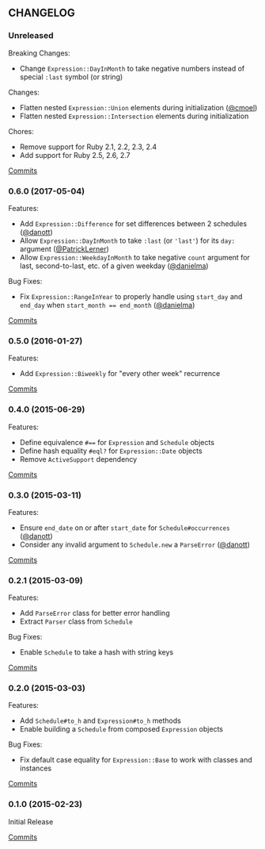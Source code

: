 ## CHANGELOG

### Unreleased

Breaking Changes:

* Change `Expression::DayInMonth` to take negative numbers instead of special `:last` symbol (or string)

Changes:

* Flatten nested `Expression::Union` elements during initialization ([@cmoel][])
* Flatten nested `Expression::Intersection` elements during initialization

Chores:

* Remove support for Ruby 2.1, 2.2, 2.3, 2.4
* Add support for Ruby 2.5, 2.6, 2.7

[Commits](https://github.com/molawson/repeatable/compare/v0.6.0...main)


### 0.6.0 (2017-05-04)

Features:

* Add `Expression::Difference` for set differences between 2 schedules ([@danott][])
* Allow `Expression::DayInMonth` to take `:last` (or `'last'`) for its `day:` argument ([@PatrickLerner][])
* Allow `Expression::WeekdayInMonth` to take negative `count` argument for last, second-to-last, etc. of a given weekday ([@danielma][])

Bug Fixes:

* Fix `Expression::RangeInYear` to properly handle using `start_day` and `end_day` when `start_month == end_month` ([@danielma][])

[Commits](https://github.com/molawson/repeatable/compare/v0.5.0...v0.6.0)

### 0.5.0 (2016-01-27)

Features:

* Add `Expression::Biweekly` for "every other week" recurrence

[Commits](https://github.com/molawson/repeatable/compare/v0.4.0...v0.5.0)

### 0.4.0 (2015-06-29)

Features:

* Define equivalence `#==` for `Expression` and `Schedule` objects
* Define hash equality `#eql?` for `Expression::Date` objects
* Remove `ActiveSupport` dependency

[Commits](https://github.com/molawson/repeatable/compare/v0.3.0...v0.4.0)

### 0.3.0 (2015-03-11)

Features:

* Ensure `end_date` on or after `start_date` for `Schedule#occurrences` ([@danott][])
* Consider any invalid argument to `Schedule.new` a `ParseError` ([@danott][])

[Commits](https://github.com/molawson/repeatable/compare/v0.2.1...v0.3.0)

### 0.2.1 (2015-03-09)

Features:

* Add `ParseError` class for better error handling
* Extract `Parser` class from `Schedule`

Bug Fixes:

* Enable `Schedule` to take a hash with string keys

[Commits](https://github.com/molawson/repeatable/compare/v0.2.0...v0.2.1)

### 0.2.0 (2015-03-03)

Features:

* Add `Schedule#to_h` and `Expression#to_h` methods
* Enable building a `Schedule` from composed `Expression` objects

Bug Fixes:

* Fix default case equality for `Expression::Base` to work with classes and instances

[Commits](https://github.com/molawson/repeatable/compare/v0.1.0...v0.2.0)

### 0.1.0 (2015-02-23)

Initial Release

[Commits](https://github.com/molawson/repeatable/compare/531d40c...v0.1.0)


[@danott]: https://github.com/danott
[@PatrickLerner]: https://github.com/PatrickLerner
[@danielma]: https://github.com/danielma
[@cmoel]: https://github.com/cmoel
